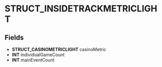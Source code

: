 # STRUCT_INSIDETRACKMETRICLIGHT

## Fields
* **STRUCT_CASINOMETRICLIGHT** casinoMetric
* **INT** individualGameCount
* **INT** mainEventCount